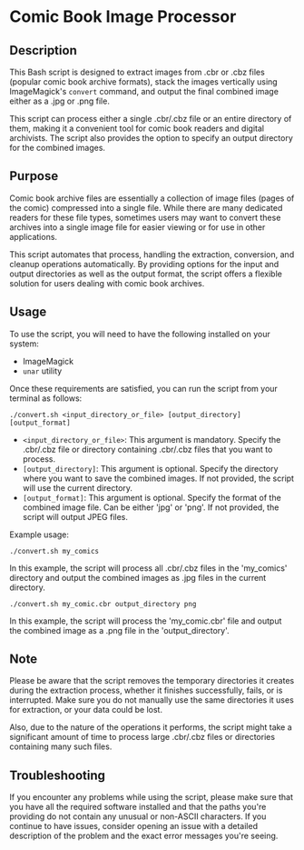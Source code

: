 # Comic Book Image Processor

## Description
This Bash script is designed to extract images from .cbr or .cbz files (popular comic book archive formats), stack the images vertically using ImageMagick's `convert` command, and output the final combined image either as a .jpg or .png file. 

This script can process either a single .cbr/.cbz file or an entire directory of them, making it a convenient tool for comic book readers and digital archivists. The script also provides the option to specify an output directory for the combined images.

## Purpose
Comic book archive files are essentially a collection of image files (pages of the comic) compressed into a single file. While there are many dedicated readers for these file types, sometimes users may want to convert these archives into a single image file for easier viewing or for use in other applications.

This script automates that process, handling the extraction, conversion, and cleanup operations automatically. By providing options for the input and output directories as well as the output format, the script offers a flexible solution for users dealing with comic book archives.

## Usage
To use the script, you will need to have the following installed on your system:

- ImageMagick
- `unar` utility

Once these requirements are satisfied, you can run the script from your terminal as follows:

```
./convert.sh <input_directory_or_file> [output_directory] [output_format]
```

- `<input_directory_or_file>`: This argument is mandatory. Specify the .cbr/.cbz file or directory containing .cbr/.cbz files that you want to process.
- `[output_directory]`: This argument is optional. Specify the directory where you want to save the combined images. If not provided, the script will use the current directory.
- `[output_format]`: This argument is optional. Specify the format of the combined image file. Can be either 'jpg' or 'png'. If not provided, the script will output JPEG files.

Example usage:

```
./convert.sh my_comics
```

In this example, the script will process all .cbr/.cbz files in the 'my_comics' directory and output the combined images as .jpg files in the current directory.

```
./convert.sh my_comic.cbr output_directory png
```

In this example, the script will process the 'my_comic.cbr' file and output the combined image as a .png file in the 'output_directory'.

## Note
Please be aware that the script removes the temporary directories it creates during the extraction process, whether it finishes successfully, fails, or is interrupted. Make sure you do not manually use the same directories it uses for extraction, or your data could be lost.

Also, due to the nature of the operations it performs, the script might take a significant amount of time to process large .cbr/.cbz files or directories containing many such files.

## Troubleshooting
If you encounter any problems while using the script, please make sure that you have all the required software installed and that the paths you're providing do not contain any unusual or non-ASCII characters. If you continue to have issues, consider opening an issue with a detailed description of the problem and the exact error messages you're seeing.